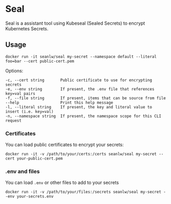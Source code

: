 # Seal

Seal is a assistant tool using Kubeseal (Sealed Secrets) to encrypt Kubernetes Secrets.

## Usage

```
docker run -it seanlw/seal my-secret --namespace default --literal foo=bar --cert public-cert.pem
```

Options:
```
-c, --cert string       Public certificate to use for encrypting secrets
-e, --env string        If present, the .env file that references key=val pairs
-f, --file string       If present, items that can be source from file
--help                  Print this help message
-l, --literal string    If present, the key and literal value to insert (i.e. key=val)
-n, --namespace string  If present, the namespace scope for this CLI request
```

### Certificates

You can load public certificates to encrypt your secrets:

```
docker run -it -v /path/to/your/certs:/certs seanlw/seal my-secret --cert your-public-cert.pem 
```

### .env and files

You can load `.env` or other files to add to your secrets

```
docker run -it -v /path/to/your/files:/secrets seanlw/seal my-secret --env your-secrets.env
```

